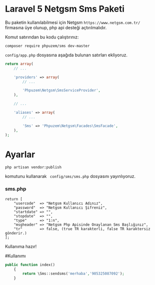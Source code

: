 # Laravel 5 Netgsm Sms Paketi

Bu paketin kullanılabilmesi için Netgsm ```https://www.netgsm.com.tr/``` firmasına üye olunup, php api desteği açtırılmalıdır.

Komut satırından bu kodu çalıştırınız:
```
composer require phpuzem/sms dev-master
```

```config/app.php``` dosyasına aşağıda bulunan satırları ekliyoruz.
```php
return array(
    // ...

    'providers' => array(
        // ...

        'Phpuzem\Netgsm\SmsServiceProvider',
    ),

    // ...

    'aliases' => array(
        // ...

        'Sms' => 'Phpuzem\Netgsm\Facades\SmsFacade',
    ),
);
```
# Ayarlar

```code
php artisan vendor:publish
```
komutunu kullanarak ``` config/sms/sms.php``` dosyasını yayınlıyoruz.

### sms.php

```code
return [
    "usercode"  => "Netgsm Kullanıcı Adınız",
    "password"  => "Netgsm Kullanıcı Şifreniz",
    "startdate" => "",
    "stopdate"  => "",
    "type"      => "1:n",
    "msgheader" => "Netgsm Php Apisinde Onaylanan Sms Başlığınız",
    "tr"        => false, (true TR karakterli, false TR karaktersiz gönderir.)
];

```

Kullanıma hazır!

#Kullanımı
```php
public function index()
	{
		return \Sms::sendsms('merhaba','905325087092');
	}
```
